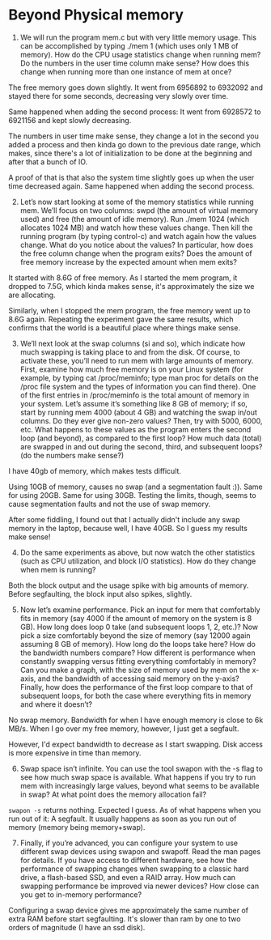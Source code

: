 # Beyond Physical memory

1. We will run the program mem.c but with very little memory
usage. This can be accomplished by typing ./mem 1 (which uses
only 1 MB of memory). How do the CPU usage statistics change
when running mem? Do the numbers in the user time column
make sense? How does this change when running more than one
instance of mem at once?

The free memory goes down slightly. It went from 6956892 to 6932092 and stayed there for some seconds, decreasing very slowly over time.

Same happened when adding the second process: It went from 6928572 to 6921156 and kept slowly decreasing.

The numbers in user time make sense, they change a lot in the second you added a process and then kinda go down to the previous date range, which makes, since there's a lot of initialization to be done at the beginning and after that a bunch of IO.

A proof of that is that also the system time slightly goes up when the user time decreased again. Same happened when adding the second process.

2. Let’s now start looking at some of the memory statistics while running mem. We’ll focus on two columns: swpd (the amount of virtual memory used) and free (the amount of idle memory). Run ./mem 1024 (which allocates 1024 MB) and watch how these values change. Then kill the running program (by typing control-c) and watch again how the values change. What do you notice about the values? In particular, how does the free column change when the program exits? Does the amount of free memory increase by the expected amount when mem exits?

It started with 8.6G of free memory. As I started the mem program, it dropped to 7.5G, which kinda makes sense, it's approximately the size we are allocating.

Similarly, when I stopped the mem program, the free memory went up to 8.6G again. Repeating the experiment gave the same results, which confirms that the world is a beautiful place where things make sense.

3. We’ll next look at the swap columns (si and so), which indicate how much swapping is taking place to and from the disk. Of course, to activate these, you’ll need to run mem with large amounts of memory. First, examine how much free memory is on your Linux system (for example, by typing cat /proc/meminfo; type man proc for details on the /proc file system and the types of information you can find there). One of the first entries in /proc/meminfo is the total amount of memory in your system. Let’s assume it’s something like 8 GB of memory; if so, start by running mem 4000 (about 4 GB) and watching the swap in/out columns. Do they ever give non-zero values? Then, try with 5000, 6000, etc. What happens to these values as the program enters the second loop (and beyond), as compared to the first loop? How much data (total) are swapped in and out during the second, third, and subsequent loops? (do the numbers make sense?)

I have 40gb of memory, which makes tests difficult.

Using 10GB of memory, causes no swap (and a segmentation fault :)). Same for using 20GB. Same for using 30GB. Testing the limits, though, seems to cause segmentation faults and not the use of swap memory.

After some fiddling, I found out that I actually didn't include any swap memory in the laptop, because well, I have 40GB. So I guess my results make sense!

4. Do the same experiments as above, but now watch the other statistics (such as CPU utilization, and block I/O statistics). How do they change when mem is running?

Both the block output and the usage spike with big amounts of memory. Before segfaulting, the block input also spikes, slightly.

5. Now let’s examine performance. Pick an input for mem that comfortably fits in memory (say 4000 if the amount of memory on the system is 8 GB). How long does loop 0 take (and subsequent loops 1, 2, etc.)? Now pick a size comfortably beyond the size of memory (say 12000 again assuming 8 GB of memory). How long do the loops take here? How do the bandwidth numbers compare? How different is performance when constantly swapping versus fitting everything comfortably in memory? Can you make a graph, with the size of memory used by mem on the x-axis, and the bandwidth of accessing said memory on the y-axis? Finally, how does the performance of the first loop compare to that of subsequent loops, for both the case where everything fits in memory and where it doesn’t?

No swap memory. Bandwidth for when I have enough memory is close to 6k MB/s. When I go over my free memory, however, I just get a segfault.

However, I'd expect bandwidth to decrease as I start swapping. Disk access is more expensive in time than memory.

6. Swap space isn’t infinite. You can use the tool swapon with the -s flag to see how much swap space is available. What happens if you try to run mem with increasingly large values, beyond what seems to be available in swap? At what point does the memory allocation fail?

`swapon -s` returns nothing. Expected I guess. As of what happens when you run out of it: A segfault. It usually happens as soon as you run out of memory (memory being memory+swap).

7. Finally, if you’re advanced, you can configure your system to use different swap devices using swapon and swapoff. Read the man pages for details. If you have access to different hardware, see how the performance of swapping changes when swapping to a classic hard drive, a flash-based SSD, and even a RAID array. How much can swapping performance be improved via newer devices? How close can you get to in-memory performance?

Configuring a swap device gives me approximately the same number of extra RAM before start segfaulting. It's slower than ram by one to two orders of magnitude (I have an ssd disk).
